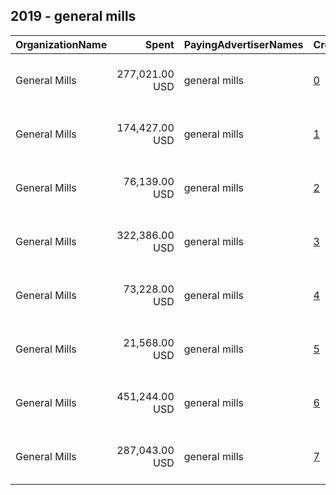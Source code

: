 ## 2019 - general mills 
|OrganizationName|Spent|PayingAdvertiserNames|CreativeUrls|Impressions|Genders|AgeBrackets|CountryCodes|BillingAddresses|CandidateBallotInformation|
|:---|---:|:---|:---|---:|:---|:---|:---|:---|:---|
|General Mills|277,021.00 USD|general mills|[0](https://www.snap.com/political-ads/asset/443dd272e242af3f259d24b780d0bb801b888771e6ff8c37c720697d7548cf8c?mediaType=mp4)|46,334,027||25-|united states|"P.O. Box 4614 Grand Central Station,New York,10163,US"||
|General Mills|174,427.00 USD|general mills|[1](https://www.snap.com/political-ads/asset/c5101b8367d69a959b60306e8abc41ccd1fddc7c5b1ae848878de2d5a193a0fd?mediaType=mp4)|103,438,876||18-|united states|"P.O. Box 4614 Grand Central Station,New York,10163,US"||
|General Mills|76,139.00 USD|general mills|[2](https://www.snap.com/political-ads/asset/041eeb7dde00f8d7aae790e930e1e35d2ac327747bc30ff0787e58bfec0d273c?mediaType=mp4)|7,967,692||18-|united states|"P.O. Box 4614 Grand Central Station,New York,10163,US"||
|General Mills|322,386.00 USD|general mills|[3](https://www.snap.com/political-ads/asset/f2153028d0af1f0f9df51388faeacc965329a245b180837a62f4f3583ea39642?mediaType=mp4)|52,836,223||25-|united states|"P.O. Box 4614 Grand Central Station,New York,10163,US"||
|General Mills|73,228.00 USD|general mills|[4](https://www.snap.com/political-ads/asset/809180356404f9d72cfc98848d36a2cf0a332d01ed9a65c02ddc71947d242de8?mediaType=mp4)|7,659,964||18-|united states|"P.O. Box 4614 Grand Central Station,New York,10163,US"||
|General Mills|21,568.00 USD|general mills|[5](https://www.snap.com/political-ads/asset/ca83bb800af3c40a85b80cae9d121b8cb1425b1c2211b62ace038805e1ac7521?mediaType=mp4)|12,414,920||18-|united states|"P.O. Box 4614 Grand Central Station,New York,10163,US"||
|General Mills|451,244.00 USD|general mills|[6](https://www.snap.com/political-ads/asset/3f0e1f59038c8456de3f9a10f1cab317cf1ef3b02db6d7ccfdd9475e2f2f6ff3?mediaType=mp4)|234,901,755||18-|united states|"P.O. Box 4614 Grand Central Station,New York,10163,US"||
|General Mills|287,043.00 USD|general mills|[7](https://www.snap.com/political-ads/asset/d970d04f85a783fea6ea3cef7ddef97255d5afe9c34361dfb36029f4daf2801b?mediaType=mp4)|47,356,384||25-|united states|"P.O. Box 4614 Grand Central Station,New York,10163,US"||
